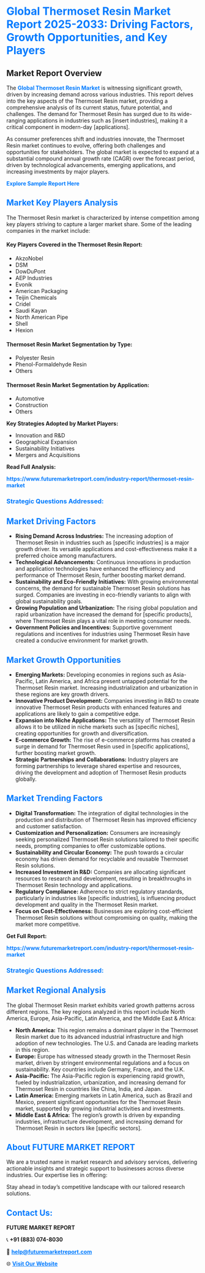 <h1 style="color: #007BFF;">Global Thermoset Resin Market Report 2025-2033: Driving Factors, Growth Opportunities, and Key Players</h1>

<section id="overview">
<h2>Market Report Overview</h2>
<p>The <a href="https://www.futuremarketreport.com/industry-report/thermoset-resin-market" style="color: #007BFF; text-decoration: none;"><strong>Global Thermoset Resin Market</strong></a> is witnessing significant growth, driven by increasing demand across various industries. This report delves into the key aspects of the Thermoset Resin market, providing a comprehensive analysis of its current status, future potential, and challenges. The demand for Thermoset Resin has surged due to its wide-ranging applications in industries such as [insert industries], making it a critical component in modern-day [applications].</p>
<p>As consumer preferences shift and industries innovate, the Thermoset Resin market continues to evolve, offering both challenges and opportunities for stakeholders. The global market is expected to expand at a substantial compound annual growth rate (CAGR) over the forecast period, driven by technological advancements, emerging applications, and increasing investments by major players.</p>
</section>

<section id="overview">
<p><a href="https://www.futuremarketreport.com/request-sample/reportId=50773" style="color: #007BFF; text-decoration: none;"><strong>Explore Sample Report Here</strong></a></p>
</section>

<section id="key-players">
<h2 style="color: #007BFF;">Market Key Players Analysis</h2>
<p>The Thermoset Resin market is characterized by intense competition among key players striving to capture a larger market share. Some of the leading companies in the market include:</p>
<h4>Key Players Covered in the Thermoset Resin Report:</h4>
<ul><li>AkzoNobel</li><li>DSM</li><li>DowDuPont</li><li>AEP Industries</li><li>Evonik</li><li>American Packaging</li><li>Teijin Chemicals</li><li>Cridel</li><li>Saudi Kayan</li><li>North American Pipe</li><li>Shell</li><li>Hexion</li></ul>
<h4>Thermoset Resin Market Segmentation by Type:</h4>
<ul><li>Polyester Resin</li><li>Phenol-Formaldehyde Resin</li><li>Others</li></ul>

<h4>Thermoset Resin Market Segmentation by Application:</h4>
<ul><li>Automotive</li><li>Construction</li><li>Others</li></ul>
<p><strong>Key Strategies Adopted by Market Players:</strong></p>
<ul>
<li>Innovation and R&D</li>
<li>Geographical Expansion</li>
<li>Sustainability Initiatives</li>
<li>Mergers and Acquisitions</li>
</ul>
</section>

<section>
<p><strong>Read Full Analysis: </strong></p><a href="https://www.futuremarketreport.com/industry-report/thermoset-resin-market" style="color: #007BFF; text-decoration: none;"><strong>https://www.futuremarketreport.com/industry-report/thermoset-resin-market</strong></a>
<h3 style="color: #007BFF;">Strategic Questions Addressed:</h3>
</section>

<section id="driving-factors">
<h2 style="color: #007BFF;">Market Driving Factors</h2>
<ul>
<li><strong>Rising Demand Across Industries:</strong> The increasing adoption of Thermoset Resin in industries such as [specific industries] is a major growth driver. Its versatile applications and cost-effectiveness make it a preferred choice among manufacturers.</li>
<li><strong>Technological Advancements:</strong> Continuous innovations in production and application technologies have enhanced the efficiency and performance of Thermoset Resin, further boosting market demand.</li>
<li><strong>Sustainability and Eco-Friendly Initiatives:</strong> With growing environmental concerns, the demand for sustainable Thermoset Resin solutions has surged. Companies are investing in eco-friendly variants to align with global sustainability goals.</li>
<li><strong>Growing Population and Urbanization:</strong> The rising global population and rapid urbanization have increased the demand for [specific products], where Thermoset Resin plays a vital role in meeting consumer needs.</li>
<li><strong>Government Policies and Incentives:</strong> Supportive government regulations and incentives for industries using Thermoset Resin have created a conducive environment for market growth.</li>
</ul>
</section>

<section id="growth-opportunities">
<h2 style="color: #007BFF;">Market Growth Opportunities</h2>
<ul>
<li><strong>Emerging Markets:</strong> Developing economies in regions such as Asia-Pacific, Latin America, and Africa present untapped potential for the Thermoset Resin market. Increasing industrialization and urbanization in these regions are key growth drivers.</li>
<li><strong>Innovative Product Development:</strong> Companies investing in R&D to create innovative Thermoset Resin products with enhanced features and applications are likely to gain a competitive edge.</li>
<li><strong>Expansion into Niche Applications:</strong> The versatility of Thermoset Resin allows it to be utilized in niche markets such as [specific niches], creating opportunities for growth and diversification.</li>
<li><strong>E-commerce Growth:</strong> The rise of e-commerce platforms has created a surge in demand for Thermoset Resin used in [specific applications], further boosting market growth.</li>
<li><strong>Strategic Partnerships and Collaborations:</strong> Industry players are forming partnerships to leverage shared expertise and resources, driving the development and adoption of Thermoset Resin products globally.</li>
</ul>
</section>

<section id="trending-factors">
<h2 style="color: #007BFF;">Market Trending Factors</h2>
<ul>
<li><strong>Digital Transformation:</strong> The integration of digital technologies in the production and distribution of Thermoset Resin has improved efficiency and customer satisfaction.</li>
<li><strong>Customization and Personalization:</strong> Consumers are increasingly seeking personalized Thermoset Resin solutions tailored to their specific needs, prompting companies to offer customizable options.</li>
<li><strong>Sustainability and Circular Economy:</strong> The push towards a circular economy has driven demand for recyclable and reusable Thermoset Resin solutions.</li>
<li><strong>Increased Investment in R&D:</strong> Companies are allocating significant resources to research and development, resulting in breakthroughs in Thermoset Resin technology and applications.</li>
<li><strong>Regulatory Compliance:</strong> Adherence to strict regulatory standards, particularly in industries like [specific industries], is influencing product development and quality in the Thermoset Resin market.</li>
<li><strong>Focus on Cost-Effectiveness:</strong> Businesses are exploring cost-efficient Thermoset Resin solutions without compromising on quality, making the market more competitive.</li>
</ul>
</section>

<section>
<p><strong>Get Full Report: </strong></p><a href="https://www.futuremarketreport.com/industry-report/thermoset-resin-market" style="color: #007BFF; text-decoration: none;"><strong>https://www.futuremarketreport.com/industry-report/thermoset-resin-market</strong></a>
<h3 style="color: #007BFF;">Strategic Questions Addressed:</h3>
</section>


<section id="regional-analysis">
<h2 style="color: #007BFF;">Market Regional Analysis</h2>
<p>The global Thermoset Resin market exhibits varied growth patterns across different regions. The key regions analyzed in this report include North America, Europe, Asia-Pacific, Latin America, and the Middle East & Africa:</p>
<ul>
<li><strong>North America:</strong> This region remains a dominant player in the Thermoset Resin market due to its advanced industrial infrastructure and high adoption of new technologies. The U.S. and Canada are leading markets in this region.</li>
<li><strong>Europe:</strong> Europe has witnessed steady growth in the Thermoset Resin market, driven by stringent environmental regulations and a focus on sustainability. Key countries include Germany, France, and the U.K.</li>
<li><strong>Asia-Pacific:</strong> The Asia-Pacific region is experiencing rapid growth, fueled by industrialization, urbanization, and increasing demand for Thermoset Resin in countries like China, India, and Japan.</li>
<li><strong>Latin America:</strong> Emerging markets in Latin America, such as Brazil and Mexico, present significant opportunities for the Thermoset Resin market, supported by growing industrial activities and investments.</li>
<li><strong>Middle East & Africa:</strong> The region’s growth is driven by expanding industries, infrastructure development, and increasing demand for Thermoset Resin in sectors like [specific sectors].</li>
</ul>
</section>

<footer>
<h2 style="color: #007BFF;">About FUTURE MARKET REPORT</h2>
<p>We are a trusted name in market research and advisory services, delivering actionable insights and strategic support to businesses across diverse industries. Our expertise lies in offering:</p>

<p>Stay ahead in today’s competitive landscape with our tailored research solutions.</p>

<h2 style="color: #007BFF;">Contact Us:</h2>
<p><strong>FUTURE MARKET REPORT</strong></p>
<p>📞 <strong>+91 (883) 074-8030</strong></p>
<p>📧 <strong><a href="mailto:help@futuremarketreport.com" style="color: #007BFF;">help@futuremarketreport.com</a></strong></p>
<p>🌐 <strong><a href="https://www.futuremarketreport.com/" style="color: #007BFF;">Visit Our Website</a></strong></p>
</footer>